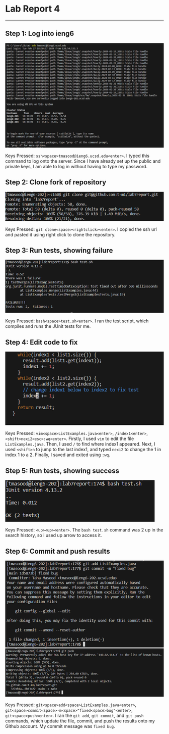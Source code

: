 # **Lab Report 4**

***

## Step 1: Log into ieng6
![Image](7image1.png)

Keys Pressed: `ssh<space>tmasood@ieng6.ucsd.edu<enter>`. I typed this command to log onto the server. Since I have already set up the public and private keys, I am able to log in without having to type my password.
## Step 2: Clone fork of repository
![Image](7image2.png)

Keys Pressed: `git clone<space><rightclick><enter>`. I copied the ssh url and pasted it using right click to clone the repository. 
## Step 3: Run tests, showing failure
![Image](7image3.png)

Keys Pressed: `bash<space>test.sh<enter>`. I ran the test script, which compiles and runs the JUnit tests for me. 
## Step 4: Edit code to fix
![Image](7image4.png)

Keys Pressed: `vim<space>ListExamples.java<enter>`, `/index1<enter>`, `<shift>nexi2<esc>:wq<enter>`. Firstly, I used `vim` to edit the file `ListExamples.java`. Then, I used `/` to find where index1 appeared. Next, I used `<shift>n` to jump to the last index1, and typed `nexi2` to change the 1 in index 1 to a 2. Finally, I saved and exited using `:wq`.
## Step 5: Run tests, showing success
![Image](7image5.png)

Keys Pressed: `<up><up><enter>`. The `bash test.sh` command was 2 up in the search history, so i used up arrow to access it.
## Step 6: Commit and push results
![Image](7image6.png)
![Image](7image7.png)

Keys Pressed: `git<space>add<space>ListExamples.java<enter>`, `git<space>commit<space>-m<space>"fixed<space>bug"<enter>`, `git<space>push<enter>`. I ran the `git add`, `git commit`, and `git push` commands, which update the file, commit, and push the results onto my Github account. My commit message was `fixed bug`.
